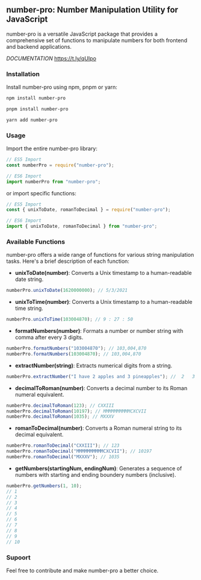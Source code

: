 ## number-pro: Number Manipulation Utility for JavaScript

number-pro is a versatile JavaScript package that provides a comprehensive set of functions to manipulate numbers for both frontend and backend applications.

_DOCUMENTATION_ https://t.ly/qUIpo

### Installation

Install number-pro using npm, pnpm or yarn:

```bash
npm install number-pro
```

```bash
pnpm install number-pro
```

```bash
yarn add number-pro
```

### Usage

Import the entire number-pro library:

```javascript
// ES5 Import
const numberPro = require("number-pro");

// ES6 Import
import numberPro from "number-pro";
```

or import specific functions:

```javascript
// ES5 Import
const { unixToDate, romanToDecimal } = require("number-pro");

// ES6 Import
import { unixToDate, romanToDecimal } from "number-pro";
```

### Available Functions

number-pro offers a wide range of functions for various string manipulation tasks. Here's a brief description of each function:

- **unixToDate(number)**: Converts a Unix timestamp to a human-readable date string.

```javascript
numberPro.unixToDate(1620000000); // 5/3/2021
```

- **unixToTime(number)**: Converts a Unix timestamp to a human-readable time string.

```javascript
numberPro.unixToTime(103004870); // 9 : 27 : 50
```

- **formatNumbers(number)**: Formats a number or number string with comma after every 3 digits.

```javascript
numberPro.formatNumbers("103004870"); // 103,004,870
numberPro.formatNumbers(103004870); // 103,004,870
```

- **extractNumber(string)**: Extracts numerical digits from a string.

```javascript
numberPro.extractNumber("I have 2 apples and 3 pineapples"); //  2   3
```

- **decimalToRoman(number)**: Converts a decimal number to its Roman numeral equivalent.

```javascript
numberPro.decimalToRoman(123); // CXXIII
numberPro.decimalToRoman(10197); // MMMMMMMMMMCXCVII
numberPro.decimalToRoman(1035); // MXXXV
```

- **romanToDecimal(number)**: Converts a Roman numeral string to its decimal equivalent.

```javascript
numberPro.romanToDecimal("CXXIII"); // 123
numberPro.romanToDecimal("MMMMMMMMMMCXCVII"); // 10197
numberPro.romanToDecimal("MXXXV"); // 1035
```

- **getNumbers(startingNum, endingNum)**: Generates a sequence of numbers with starting and ending boundery numbers (inclusive).

```javascript
numberPro.getNumbers(1, 10);
// 1
// 2
// 3
// 4
// 5
// 6
// 7
// 8
// 9
// 10
```

### Supoort

Feel free to contribute and make number-pro a better choice.
